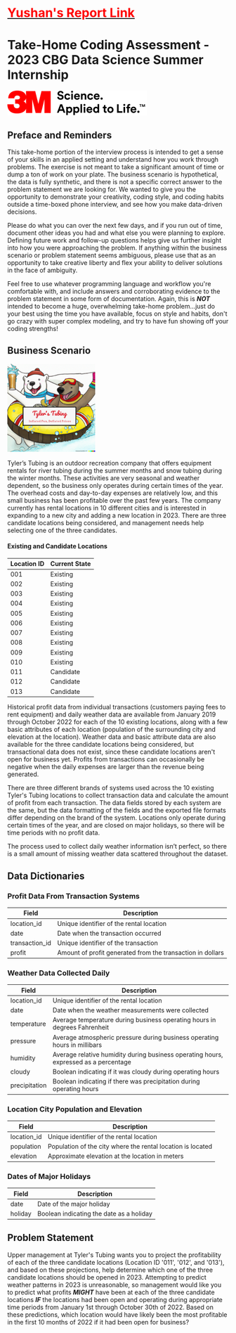 # [<span style="color:red"> Yushan's Report Link </span>](https://yushan-gu.github.io/Report_Yushan.html)

# Take-Home Coding Assessment - 2023 CBG Data Science Summer Internship

![3M logo](./assets/logos/3M_Logo.svg)

## Preface and Reminders

This take-home portion of the interview process is intended to get a sense of your skills in an applied setting and 
understand how you work through problems. The exercise is not meant to take a significant amount of time or dump a 
ton of work on your plate. The business scenario is hypothetical, the data is fully synthetic, and there is not a 
specific correct answer to the problem statement we are looking for. We wanted to give you the opportunity to 
demonstrate your creativity, coding style, and coding habits outside a time-boxed phone interview, and see how you 
make data-driven decisions.

Please do what you can over the next few days, and if you run out of time, document other ideas you had and what else 
you were planning to explore. Defining future work and follow-up questions helps give us further insight into how you 
were approaching the problem. If anything within the business scenario or problem statement seems ambiguous, please use 
that as an opportunity to take creative liberty and flex your ability to deliver solutions in the face of ambiguity.

Feel free to use whatever programming language and workflow you're comfortable with, and include answers and corroborating 
evidence to the problem statement in some form of documentation. Again, this is ***NOT*** intended to become a huge, overwhelming 
take-home problem...just do your best using the time you have available, focus on style and habits, don't go crazy with super 
complex modeling, and try to have fun showing off your coding strengths!

## Business Scenario

<img src="./assets/logos/Tylers_Tubing_Logo.png" alt="drawing" width="200"/>

Tyler’s Tubing is an outdoor recreation company that offers equipment rentals for river tubing during the summer months 
and snow tubing during the winter months. These activities are very seasonal and weather dependent, so the business 
only operates during certain times of the year. The overhead costs and day-to-day expenses are relatively low, and this 
small business has been profitable over the past few years. The company currently has rental locations in 10 different 
cities and is interested in expanding to a new city and adding a new location in 2023. There are three candidate locations 
being considered, and management needs help selecting one of the three candidates.

#### Existing and Candidate Locations

| Location ID | Current State |
|-------------|---------------|
| 001         | Existing      |
| 002         | Existing      |
| 003         | Existing      |
| 004         | Existing      |
| 005         | Existing      |
| 006         | Existing      |
| 007         | Existing      |
| 008         | Existing      |
| 009         | Existing      |
| 010         | Existing      |
| 011         | Candidate     |
| 012         | Candidate     |
| 013         | Candidate     |


Historical profit data from individual transactions (customers paying fees to rent equipment) and daily weather data are 
available from January 2019 through October 2022 for each of the 10 existing locations, along with a few basic attributes 
of each location (population of the surrounding city and elevation at the location). Weather data and basic attribute data 
are also available for the three candidate locations being considered, but transactional data does not exist, since these 
candidate locations aren't open for business yet. Profits from transactions can occasionally be negative when the daily 
expenses are larger than the revenue being generated.

There are three different brands of systems used across the 10 existing Tyler's Tubing locations to collect transaction data 
and calculate the amount of profit from each transaction. The data fields stored by each system are the same, but the data 
formatting of the fields and the exported file formats differ depending on the brand of the system. Locations only operate 
during certain times of the year, and are closed on major holidays, so there will be time periods with no profit data.

The process used to collect daily weather information isn’t perfect, so there is a small amount of missing weather data 
scattered throughout the dataset.

## Data Dictionaries

### Profit Data From Transaction Systems

| Field          | Description                                                 |
|----------------|-------------------------------------------------------------|
| location_id    | Unique identifier of the rental location                    |
| date           | Date when the transaction occurred                          |
| transaction_id | Unique identifier of the transaction                        |
| profit         | Amount of profit generated from the transaction in dollars  |

### Weather Data Collected Daily

| Field         | Description                                                                           |
|---------------|---------------------------------------------------------------------------------------|
| location_id   | Unique identifier of the rental location                                              |
| date          | Date when the weather measurements were collected                                     |
| temperature   | Average temperature during business operating hours in degrees Fahrenheit             |
| pressure      | Average atmospheric pressure during business operating hours in millibars             |
| humidity      | Average relative humidity during business operating hours, expressed as a percentage  |
| cloudy        | Boolean indicating if it was cloudy during operating hours                            |
| precipitation | Boolean indicating if there was precipitation during operating hours                  |

### Location City Population and Elevation

| Field         | Description                                                  |
|---------------|--------------------------------------------------------------|
| location_id   | Unique identifier of the rental location                     |
| population    | Population of the city where the rental location is located  |
| elevation     | Approximate elevation at the location in meters              |

### Dates of Major Holidays

| Field     | Description                              |
|-----------|------------------------------------------|
| date      | Date of the major holiday                |
| holiday   | Boolean indicating the date as a holiday |

## Problem Statement

Upper management at Tyler's Tubing wants you to project the profitability of each of the three candidate locations 
(Location ID '011', '012', and '013'), and based on these projections, help determine which one of the three candidate 
locations should be opened in 2023. Attempting to predict weather patterns in 2023 is unreasonable, so management 
would like you to predict what profits ***MIGHT*** have been at each of the three candidate locations ***IF*** the locations 
had been open and operating during appropriate time periods from January 1st through October 30th of 2022. Based on these 
predictions, which location would have likely been the most profitable in the first 10 months of 2022 if it had been open 
for business?
